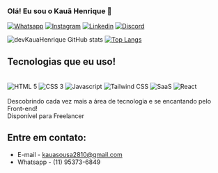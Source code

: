 ### Olá! Eu sou o Kauã Henrique 👋

[![Whatsapp](https://img.shields.io/badge/WhatsApp-25D366?style=for-the-badge&logo=whatsapp&logoColor=white)](https://api.whatsapp.com/send/?phone=5511953736849&text=Ol%C3%A1%20Kau%C3%A3%20Henrique!)
[![Instagram](https://img.shields.io/badge/Instagram-E4405F?style=for-the-badge&logo=instagram&logoColor=white)](https://www.instagram.com/kaua_hsg/)
[![Linkedin](https://img.shields.io/badge/LinkedIn-0077B5?style=for-the-badge&logo=linkedin&logoColor=white)](https://www.linkedin.com/in/kau%C3%A3-henrique-78259a259/)
[![Discord](https://img.shields.io/badge/Discord-7289DA?style=for-the-badge&logo=discord&logoColor=white)](https://www.linkedin.com/in/kau%C3%A3-henrique-78259a259/)

![devKauaHenrique GitHub stats](https://github-readme-stats.vercel.app/api?username=devKauaHenrique&show_icons=true&theme=dracula)
[![Top Langs](https://github-readme-stats.vercel.app/api/top-langs/?username=devKauaHenrique)](https://github.com/devKauaHenrique/github-readme-stats)

## Tecnologias que eu uso!

<div style="display: inline_block">
<br>
<img align="center" src="https://img.shields.io/badge/HTML5-E34F26?style=for-the-badge&logo=html5&logoColor=white" alt="HTML 5" />
<img align="center" src="https://img.shields.io/badge/CSS3-1572B6?style=for-the-badge&logo=css3&logoColor=white" alt="CSS 3" />
<img align="center" src="https://img.shields.io/badge/JavaScript-F7DF1E?style=for-the-badge&logo=javascript&logoColor=black" alt="Javascript" />
<img align="center" src="https://img.shields.io/badge/Tailwind_CSS-38B2AC?style=for-the-badge&logo=tailwind-css&logoColor=white" alt="Tailwind CSS" />
<img align="center" src="https://img.shields.io/badge/Sass-CC6699?style=for-the-badge&logo=sass&logoColor=white" alt="SaaS" />
<img align="center" src="https://img.shields.io/badge/React-20232A?style=for-the-badge&logo=react&logoColor=61DAFB" alt="React" />
</div>
<br>
Descobrindo cada vez mais a área de tecnologia e se encantando pelo Front-end!
<br>
Disponível para Freelancer

## Entre em contato:
- E-mail - kauasousa2810@gmail.com<br>
- Whatsapp - (11) 95373-6849
